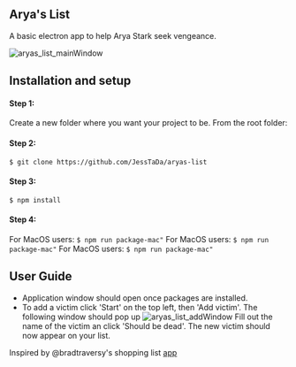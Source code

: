 ## Arya's List

A basic electron app to help Arya Stark seek vengeance.

 ![aryas_list_mainWindow](https://user-images.githubusercontent.com/17763644/61831820-ede7f180-ae23-11e9-939b-418583474e35.png)

## Installation and setup
#### Step 1:  
Create a new folder where you want your project to be. From the root folder:

#### Step 2:
 ```$ git clone https://github.com/JessTaDa/aryas-list```

#### Step 3:
  ```$ npm install ```
#### Step 4:
For MacOS users:
```$ npm run package-mac"```
For MacOS users:
```$ npm run package-mac"```
For MacOS users:
```$ npm run package-mac"```


## User Guide
- Application window should open once packages are installed.
- To add a victim click 'Start' on the top left, then 'Add victim'. The following window should pop up ![aryas_list_addWindow](https://user-images.githubusercontent.com/17763644/61831817-ecb6c480-ae23-11e9-89d5-e01592350e15.png)
Fill out the name of the victim an click 'Should be dead'.
The new victim should now appear on your list.

Inspired by @bradtraversy's shopping list [app](https://github.com/bradtraversy/electronshoppinglist)
